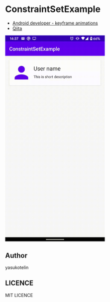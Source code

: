 # ConstraintSetExample

- [Android developer - keyframe animations](https://developer.android.com/training/constraint-layout?hl=ja#keyframe_animations)
- [Qiita](https://qiita.com/yasukotelin/items/c9962497876cec8d4e0c)

<img src="./images/constset-light.gif" width="320" />

## Author

yasukotelin

## LICENCE

MIT LICENCE
